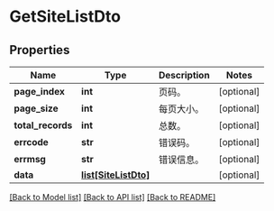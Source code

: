 # GetSiteListDto

## Properties
Name | Type | Description | Notes
------------ | ------------- | ------------- | -------------
**page_index** | **int** | 页码。 | [optional] 
**page_size** | **int** | 每页大小。 | [optional] 
**total_records** | **int** | 总数。 | [optional] 
**errcode** | **str** | 错误码。 | [optional] 
**errmsg** | **str** | 错误信息。 | [optional] 
**data** | [**list[SiteListDto]**](SiteListDto.md) |  | [optional] 

[[Back to Model list]](../README.md#documentation-for-models) [[Back to API list]](../README.md#documentation-for-api-endpoints) [[Back to README]](../README.md)


